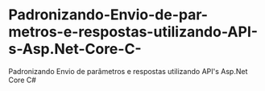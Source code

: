 # Padronizando-Envio-de-par-metros-e-respostas-utilizando-API-s-Asp.Net-Core-C-
Padronizando Envio de parâmetros e respostas utilizando API's Asp.Net Core C#
